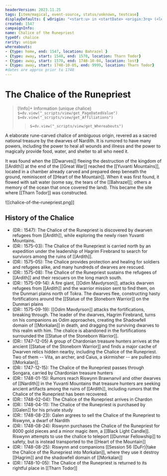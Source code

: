 ```yaml
---
headerVersion: 2023.11.25
tags: [item/magical, event-source, status/unknown, testcase]
displayDefaults: { wOrigin: "<start:u> in <startDate> <origin:3rq> (<length> ago)", dCurrent: ""}
created: 1547
campaignInfo:
name: Chalice of the Runepriest
typeOf: chalice
rarity: unique
whereabouts: 
- {type: home, end: 1547, location: Bahrazel }
- {type: away, start: 1548, end: 1570, location: Tharn Todor}
- {type: away, start: 1570, end: 1748-10-04, location: lost} 
- {type: away, start: 1748-10-05, end: 9999, location: Tharn Todor}
#dates are approx prior to 1748
---
```

# The Chalice of the Runepriest
>[!info]+ Information
> (unique chalice)
> `$=dv.view("_scripts/view/get_PageDatedValue")`
> `$=dv.view("_scripts/view/get_Affiliations")`
>> `$=dv.view("_scripts/view/get_Whereabouts")`

A elaborate rune-carved chalice of ambiguous origin, revered as a sacred national treasure by the dwarves of Nardith. It is rumored to have many powers, including the power to heal all wounds and illness and the power to magically provide food, water, and shelter to all who need it. 

It was found when the [[Dwarves]] fleeing the destruction of the kingdom of [[Ardith]] at the end of the [[Great War]] reached the [[Yuvanti Mountains]], located in a chamber already carved and prepared deep beneath the ground, reminiscent of [[Heart of the Mountain]]. When it was first found, it flowed with salt water (some say, the tears of the [[Bahrazel]]; others a memory of the ocean that once covered the land). This became the site where [[Tharn Todor]] was constructed. 

![[chalice-of-the-runepriest.png]]

## History of the Chalice
- (DR:: 1547): The Chalice of the Runepriest is discovered by dwarven refugees from [[Ardith]], while exploring the newly risen Yuvanti Mountains. 
- (DR:: 1575-03): The Chalice of the Runepriest is carried north by an expedition under the leadership of Hagrim Firebrand to search for survivors among the ruins of [[Ardith]]. 
- (DR:: 1575-05): The Chalice provides protection and healing for soldiers and refugees alike, and many hundreds of dwarves are rescued. 
- (DR:: 1575-08): The Chalice of the Runepriest sustains the refugees of [[Ardith]] and their rescuers on the long march south.
- (DR:: 1575-09-14): A fire giant, [[Odim Mavdyrson]], attacks dwarven refugees from [[Ardith]] and the warrior mission sent to find them, on the Dunmari plains north of Tokra. The dwarves flee, constructing hasty fortifications around the [[Statue of the Stoneborn Warrior]] on the Dunmari plains
- (DR:: 1575-09-19): [[Odim Mavdyrson]] attacks the fortifications, breaking through. The leader of the dwarves, Hagrim Firebrand, turns on his companions as Odim approaches, creating the Shadowfell domain of [[Morkalan]] in death, and dragging the surviving dwarves to this realm with him. The chalice is abandoned in the fortifications surrounded the [[Statue of the Stoneborn Warrior]]. 
- (DR:: 1747-12-05) A group of Chardonian treasure hunters arrives at the ancient [[Statue of the Stoneborn Warrior]] and finds a major cache of Dwarven relics hidden nearby, including the Chalice of the Runepriest. Two of them -- Vita, an archer, and Caius, a skirmisher -- are pulled into [[Morkalan]].
- (DR:: 1747-12-15): The Chalice of the Runepriest passes through Songara, carried by Chardonian treasure hunters 
- (DR:: 1748-01-15): Rumors reach Riswynn Brawnanvil and other dwarves of [[Nardith]] in the Yuvanti Mountains that treasure hunters are seeking ancient artifacts among the ruins of [[Ardith]], including rumors that the Chalice of the Runepriest has been recovered.
- (DR:: 1748-02-04): The Chalice of the Runepriest arrives in Chardon
- (DR:: 1748-04-11): The Chalice of the Runepriest is purchased by [[Galen]] for his private study
- (DR:: 1748-08-23): Galen argrees to sell the Chalice of the Runepriest to Riswynn, a dwarf of Nardith
- (DR:: 1748-08-24): Riswynn purchases the Chalice of the Runepriest for 8000 gold pieces and a minor magic item, a [[Black Light Candle]]. Riswynn attempts to use the chalice to teleport [[Dunmar Fellowship]] to safety, but is instead transported to the [[Heart of the Mountain]]
- (DR:: 1748-08-25): Riswynn and companions [[Session 56 (DuFr)|take the Chalice of the Runepriest into Morkalan]], where they use it destroy [[Hagrim]] and the shadowfell domain of [[Morkalan]]
- (DR:: 1748-10-05): The Chalice of the Runepriest is returned to its rightful place in [[Tharn Todor]]
